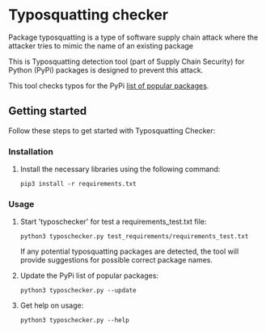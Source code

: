 # Typosquatting checker

Package typosquatting is a type of software supply chain attack where the attacker tries to mimic the name of an existing package

This is Typosquatting detection tool (part of Supply Chain Security) for Python (PyPi) packages is designed to prevent this attack. 

This tool checks typos for the PyPi [list of popular packages](https://hugovk.github.io/top-pypi-packages/).

## Getting started

Follow these steps to get started with Typosquatting Checker:

### Installation

1. Install the necessary libraries using the following command:

    ```
    pip3 install -r requirements.txt
    ```

### Usage

1. Start 'typoschecker' for test a requirements_test.txt file:

   ```
   python3 typoschecker.py test_requirements/requirements_test.txt 
   ```
   If any potential typosquatting packages are detected, the tool will provide suggestions for possible correct package names.

2. Update the PyPi list of popular packages:

   ```
   python3 typoschecker.py --update 
   ```
   
3. Get help on usage:

    ```
    python3 typoschecker.py --help
    ```